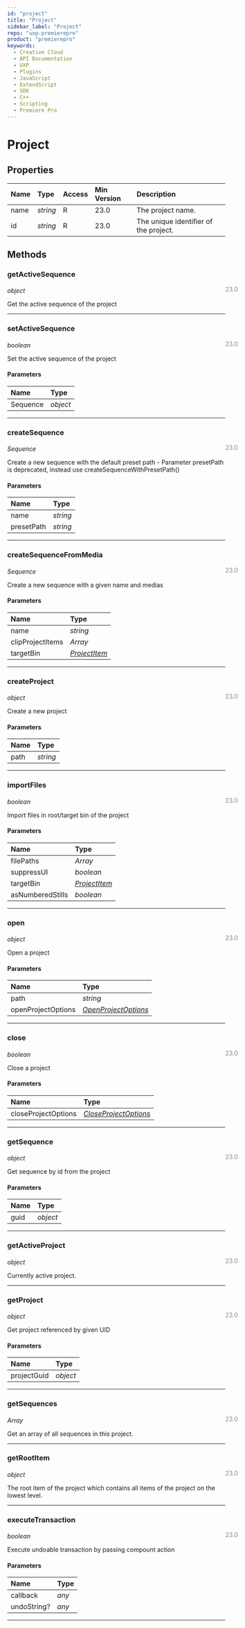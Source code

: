 ```yaml
---
id: "project"
title: "Project"
sidebar_label: "Project"
repo: "uxp-premierepro"
product: "premierepro"
keywords:
  - Creative Cloud
  - API Documentation
  - UXP
  - Plugins
  - JavaScript
  - ExtendScript
  - SDK
  - C++
  - Scripting
  - Premiere Pro
---
```


# Project

## Properties

| Name | Type | Access | Min Version | Description |
| :------ | :------ | :------ | :------ | :------ |
| name | *string* | R | 23.0 | The project name. |
| id | *string* | R | 23.0 | The unique identifier of the project. |

## Methods

### getActiveSequence

<span class="minversion" style="display: block; margin-bottom: -1em; margin-left: 36em; float:left; opacity:0.5;">23.0</span>

*object*

Get the active sequence of the project

___

### setActiveSequence

<span class="minversion" style="display: block; margin-bottom: -1em; margin-left: 36em; float:left; opacity:0.5;">23.0</span>

*boolean*

Set the active sequence of the project
#### Parameters

| Name | Type |
| :------ | :------ |
| Sequence | *object* |

___

### createSequence

<span class="minversion" style="display: block; margin-bottom: -1em; margin-left: 36em; float:left; opacity:0.5;">23.0</span>

*Sequence*

Create a new sequence with the default preset path - Parameter presetPath is deprecated, instead use createSequenceWithPresetPath()
#### Parameters

| Name | Type |
| :------ | :------ |
| name | *string* |
| presetPath | *string* |

___

### createSequenceFromMedia

<span class="minversion" style="display: block; margin-bottom: -1em; margin-left: 36em; float:left; opacity:0.5;">23.0</span>

*Sequence*

Create a new sequence with a given name and medias
#### Parameters

| Name | Type |
| :------ | :------ |
| name | *string* |
| clipProjectItems | *Array* |
| targetBin | [*ProjectItem*](/ppro_reference/classes/projectitem/) |

___

### createProject

<span class="minversion" style="display: block; margin-bottom: -1em; margin-left: 36em; float:left; opacity:0.5;">23.0</span>

*object*

Create a new project
#### Parameters

| Name | Type |
| :------ | :------ |
| path | *string* |

___

### importFiles

<span class="minversion" style="display: block; margin-bottom: -1em; margin-left: 36em; float:left; opacity:0.5;">23.0</span>

*boolean*

Import files in root/target bin of the project
#### Parameters

| Name | Type |
| :------ | :------ |
| filePaths | *Array* |
| suppressUI | *boolean* |
| targetBin | [*ProjectItem*](/ppro_reference/classes/projectitem/) |
| asNumberedStills | *boolean* |

___

### open

<span class="minversion" style="display: block; margin-bottom: -1em; margin-left: 36em; float:left; opacity:0.5;">23.0</span>

*object*

Open a project
#### Parameters

| Name | Type |
| :------ | :------ |
| path | *string* |
| openProjectOptions | [*OpenProjectOptions*](/ppro_reference/classes/openprojectoptions/) |

___

### close

<span class="minversion" style="display: block; margin-bottom: -1em; margin-left: 36em; float:left; opacity:0.5;">23.0</span>

*boolean*

Close a project
#### Parameters

| Name | Type |
| :------ | :------ |
| closeProjectOptions | [*CloseProjectOptions*](/ppro_reference/classes/closeprojectoptions/) |

___

### getSequence

<span class="minversion" style="display: block; margin-bottom: -1em; margin-left: 36em; float:left; opacity:0.5;">23.0</span>

*object*

Get sequence by id from the project
#### Parameters

| Name | Type |
| :------ | :------ |
| guid | *object* |

___

### getActiveProject

<span class="minversion" style="display: block; margin-bottom: -1em; margin-left: 36em; float:left; opacity:0.5;">23.0</span>

*object*

Currently active project.

___

### getProject

<span class="minversion" style="display: block; margin-bottom: -1em; margin-left: 36em; float:left; opacity:0.5;">23.0</span>

*object*

Get project referenced by given UID
#### Parameters

| Name | Type |
| :------ | :------ |
| projectGuid | *object* |

___

### getSequences

<span class="minversion" style="display: block; margin-bottom: -1em; margin-left: 36em; float:left; opacity:0.5;">23.0</span>

*Array*

Get an array of all sequences in this project.

___

### getRootItem

<span class="minversion" style="display: block; margin-bottom: -1em; margin-left: 36em; float:left; opacity:0.5;">23.0</span>

*object*

The root item of the project which contains all items of the project on the lowest level.

___

### executeTransaction

<span class="minversion" style="display: block; margin-bottom: -1em; margin-left: 36em; float:left; opacity:0.5;">23.0</span>

*boolean*

Execute undoable transaction by passing compount action
#### Parameters

| Name | Type |
| :------ | :------ |
| callback | *any* |
| undoString? | *any* |

___

